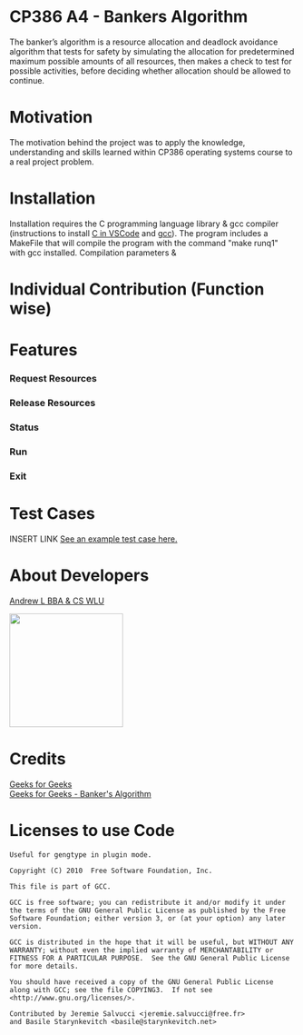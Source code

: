 # CP386 A4 - Bankers Algorithm

The banker’s algorithm is a resource allocation and deadlock avoidance algorithm that tests for safety by simulating the allocation for predetermined maximum possible amounts of all resources, then makes a check to test for possible activities, before deciding whether allocation should be allowed to continue.

# Motivation

The motivation behind the project was to apply the knowledge, understanding and skills learned within CP386 operating systems course to a real project problem.  

# Installation

Installation requires the C programming language library & gcc compiler (instructions to install [C in VSCode](https://docs.microsoft.com/en-us/cpp/build/vscpp-step-0-installation) and [gcc](https://preshing.com/20141108/how-to-install-the-latest-gcc-on-windows)). The program includes a MakeFile that will compile the program with the command "make runq1" with gcc installed. Compilation parameters & 

# Individual Contribution (Function wise)



# Features
### Request Resources
### Release Resources
### Status
### Run
### Exit

# Test Cases
INSERT LINK
[See an example test case here.]()


# About Developers
[Andrew L BBA & CS WLU](https://github.com/Spartinii)
<br>

<img src="https://cdn.shopify.com/s/files/1/0469/9098/3319/files/Casual_Profile_Square.JPG?v=1615929696" width="200" height="200" />

# Credits
[Geeks for Geeks](https://www.geeksforgeeks.org/) <br>
[Geeks for Geeks - Banker's Algorithm](https://www.geeksforgeeks.org/bankers-algorithm-in-operating-system-2/)



# Licenses to use Code

    Useful for gengtype in plugin mode.

    Copyright (C) 2010  Free Software Foundation, Inc.

    This file is part of GCC.

    GCC is free software; you can redistribute it and/or modify it under
    the terms of the GNU General Public License as published by the Free
    Software Foundation; either version 3, or (at your option) any later
    version.

    GCC is distributed in the hope that it will be useful, but WITHOUT ANY
    WARRANTY; without even the implied warranty of MERCHANTABILITY or
    FITNESS FOR A PARTICULAR PURPOSE.  See the GNU General Public License
    for more details.

    You should have received a copy of the GNU General Public License
    along with GCC; see the file COPYING3.  If not see
    <http://www.gnu.org/licenses/>.

    Contributed by Jeremie Salvucci <jeremie.salvucci@free.fr>
    and Basile Starynkevitch <basile@starynkevitch.net>